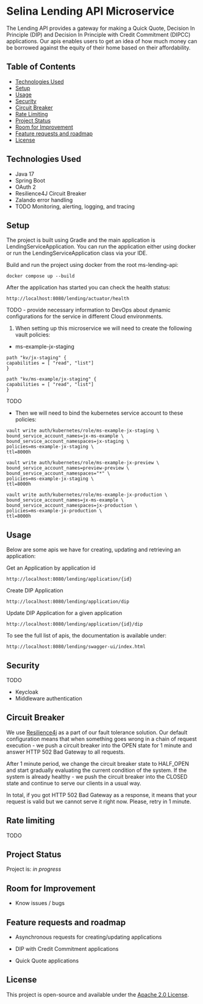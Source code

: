 # Selina Lending API Microservice

The Lending API provides a gateway for making a Quick Quote, Decision In Principle (DIP) and Decision In Principle with Credit Commitment (DIPCC)
applications. 
Our apis enables users to get an idea of how much money can be borrowed against the equity of their home based on their affordability.


## Table of Contents
* [Technologies Used](#technologies-used)
* [Setup](#setup)
* [Usage](#usage)
* [Security](#security)
* [Circuit Breaker](#circuit-breaker)
* [Rate Limiting](#rate-limiting)
* [Project Status](#project-status)
* [Room for Improvement](#room-for-improvement)
* [Feature requests and roadmap](#feature-requests-and-roadmap)
* [License](#license)


## Technologies Used
- Java 17
- Spring Boot
- OAuth 2
- Resilience4J Circuit Breaker
- Zalando error handling
- TODO Monitoring, alerting, logging, and tracing 


## Setup

The project is built using Gradle and the main application is LendingServiceApplication. 
You can run the application either using docker or run the LendingServiceApplication class via your IDE.

Build and run the project using docker from the root ms-lending-api:

```
docker compose up --build
```

After the application has started you can check the health status:
```
http://localhost:8080/lending/actuator/health
```

TODO  - provide necessary information to DevOps about dynamic configurations for the service in different Cloud environments.

1. When setting up this microservice we will need to create the following vault policies:

* ms-example-jx-staging

```
path "kv/jx-staging" {
capabilities = [ "read", "list"]
}

path "kv/ms-example/jx-staging" {
capabilities = [ "read", "list"]
}
```

TODO

* Then we will need to bind the kubernetes service account to these policies:

```
vault write auth/kubernetes/role/ms-example-jx-staging \
bound_service_account_names=jx-ms-example \
bound_service_account_namespaces=jx-staging \
policies=ms-example-jx-staging \
ttl=8000h

vault write auth/kubernetes/role/ms-example-jx-preview \
bound_service_account_names=preview-preview \
bound_service_account_namespaces="*" \
policies=ms-example-jx-staging \
ttl=8000h

vault write auth/kubernetes/role/ms-example-jx-production \
bound_service_account_names=jx-ms-example \
bound_service_account_namespaces=jx-production \
policies=ms-example-jx-production \
ttl=8000h
```


## Usage
Below are some apis we have for creating, updating and retrieving an application:

Get an Application by application id
```
http://localhost:8080/lending/application/{id}
```

Create DIP Application
```
http://localhost:8080/lending/application/dip
```

Update DIP Application for a given application
```
http://localhost:8080/lending/application/{id}/dip
```

To see the full list of apis, the documentation is available under:
```
http://localhost:8080/lending/swagger-ui/index.html
```

## Security

TODO
- Keycloak
- Middleware authentication

## Circuit Breaker

We use [Resilience4j](https://resilience4j.readme.io/docs) as a part of our fault tolerance solution.
Our default configuration means that when something goes wrong in a chain of request execution - we push a circuit breaker into the OPEN state for 1 minute and answer HTTP 502 Bad Gateway to all requests.

After 1 minute period, we change the circuit breaker state to HALF_OPEN and start gradually evaluating the current condition of the system. If the system is already healthy - we push the circuit breaker into the CLOSED state and continue to serve our clients in a usual way.

In total, if you got HTTP 502 Bad Gateway as a response, it means that your request is valid but we cannot serve it right now. Please, retry in 1 minute.

## Rate limiting

TODO

## Project Status

Project is: _in progress_ 


## Room for Improvement

- Know issues / bugs

## Feature requests and roadmap
  - Asynchronous requests for creating/updating applications

  - DIP with Credit Commitment applications

  - Quick Quote applications


## License

This project is open-source and available under the [Apache 2.0 License](https://choosealicense.com/licenses/apache-2.0/).

